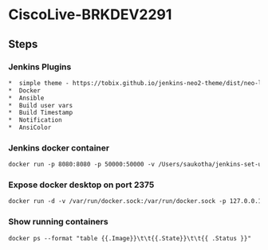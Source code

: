 # CiscoLive-BRKDEV2291


## Steps

### Jenkins Plugins
```html
*  simple theme - https://tobix.github.io/jenkins-neo2-theme/dist/neo-light.css
*  Docker 
*  Ansible
*  Build user vars
*  Build Timestamp 
*  Notification
*  AnsiColor
```

### Jenkins docker container
```html
docker run -p 8080:8080 -p 50000:50000 -v /Users/saukotha/jenkins-set-up/jenkins_home:/var/jenkins_home jenkins/jenkins:lts
```

### Expose docker desktop on port 2375
```html
docker run -d -v /var/run/docker.sock:/var/run/docker.sock -p 127.0.0.1:2375:2375 bobrik/socat TCP-LISTEN:2375,fork UNIX-CONNECT:/var/run/docker.sock
```
### Show running containers
```html
docker ps --format "table {{.Image}}\t\t{{.State}}\t\t{{ .Status }}"
```
